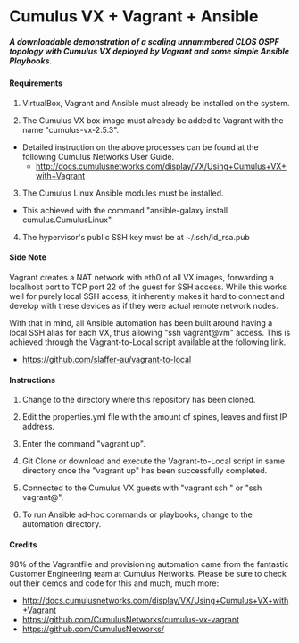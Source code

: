 # Cumulus VX + Vagrant + Ansible
##### _A downloadable demonstration of a scaling unnummbered CLOS OSPF topology with Cumulus VX deployed by Vagrant and some simple Ansible Playbooks._


#### Requirements
1) VirtualBox, Vagrant and Ansible must already be installed on the system.
  
2) The Cumulus VX box image must already be added to Vagrant with the name "cumulus-vx-2.5.3".
  
  - Detailed instruction on the above processes can be found at the following Cumulus Networks User Guide.
    - http://docs.cumulusnetworks.com/display/VX/Using+Cumulus+VX+with+Vagrant

3) The Cumulus Linux Ansible modules must be installed.
  - This achieved with the command "ansible-galaxy install cumulus.CumulusLinux".
   
  
4) The hypervisor's public SSH key must be at ~/.ssh/id_rsa.pub


#### Side Note
Vagrant creates a NAT network with eth0 of all VX images, forwarding a localhost port to TCP port 22 of the guest for SSH access. While this works well for purely local SSH access, it inherently makes it hard to connect and develop with these devices as if they were actual remote network nodes.

With that in mind, all Ansible automation has been built around having a local SSH alias for each VX, thus allowing "ssh vagrant@vm" access. This is achieved through the Vagrant-to-Local script available at the following link.

  - https://github.com/slaffer-au/vagrant-to-local

  
#### Instructions
  1) Change to the directory where this repository has been cloned.
  
  2) Edit the properties.yml file with the amount of spines, leaves and first IP address.
  
  3) Enter the command "vagrant up".
  
  4) Git Clone or download and execute the Vagrant-to-Local script in same directory once the "vagrant up" has been successfully completed. 
  
  5) Connected to the Cumulus VX guests with "vagrant ssh <hostname>" or "ssh vagrant@<hostname>". 
  
  6) To run Ansible ad-hoc commands or playbooks, change to the automation directory.

 

#### Credits
98% of the Vagrantfile and provisioning automation came from the fantastic Customer Engineering team at Cumulus Networks. Please be sure to check out their demos and code for this and much, much more:
  - http://docs.cumulusnetworks.com/display/VX/Using+Cumulus+VX+with+Vagrant
  - https://github.com/CumulusNetworks/cumulus-vx-vagrant
  - https://github.com/CumulusNetworks/

